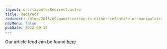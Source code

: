 ```yaml
---
layout: src/layouts/Redirect.astro
title: Redirect
redirect: /blog/2015/09/gamification-is-either-infantile-or-manipulative/
navMenu: false
pubDate: 2022-09-17
---
```

<div>
Our article feed can be found <a href="/blog/2015/09/gamification-is-either-infantile-or-manipulative/">here</a>
</div>
